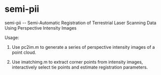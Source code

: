 # semi-pii
semi-pii -- Semi-Automatic Registration of Terrestrial Laser Scanning Data Using Perspective Intensity Images

Usage:

1. Use pc2im.m to generate a series of perspective intensity images of a point cloud.
 
2. Use imatchimg.m to extract corner points from intensity images, interactively select tie points and estimate registration parameters.
